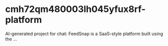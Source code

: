 # cmh72qm480003lh045yfux8rf-platform
AI-generated project for chat: FeedSnap is a SaaS-style platform built using the ...
